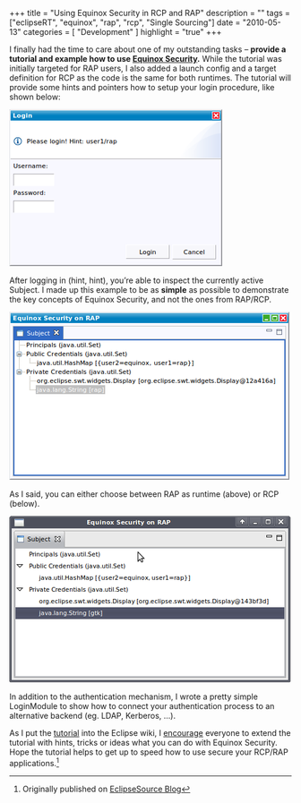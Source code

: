 +++
title = "Using Equinox Security in RCP and RAP"
description = ""
tags = ["eclipseRT", "equinox", "rap", "rcp", "Single Sourcing"]
date = "2010-05-13"
categories = [
    "Development"
]
highlight = "true"
+++

I finally had the time to care about one of my outstanding tasks –
**provide a tutorial and example how to use [Equinox Security][1].**
While the tutorial was initially targeted for RAP users, I also added a
launch config and a target definition for RCP as the code is the same
for both runtimes. The tutorial will provide some hints and pointers how
to setup your login procedure, like shown below:

[![](/blog/es/rapsec_login.png)][2]

After logging in (hint, hint), you’re able to inspect the currently
active Subject. I made up this example to be as **simple** as possible
to demonstrate the key concepts of Equinox Security, and not the ones
from RAP/RCP.

[![](/blog/es/rapsec_subject.png)][3]

As I said, you can either choose between RAP as runtime (above) or RCP
(below).

[![](/blog/es/rcpsec_subject.png)][4]

In addition to the authentication mechanism, I wrote a pretty simple
LoginModule to show how to connect your authentication process to an
alternative backend (eg. LDAP, Kerberos, …).

As I put the [tutorial][5] into the Eclipse wiki, I [encourage][6]
everyone to extend the tutorial with hints, tricks or ideas what you can
do with Equinox Security. Hope the tutorial helps to get up to speed how
to use secure your RCP/RAP applications.[^footnote]

[^footnote]: Originally published on [EclipseSource Blog](https://eclipsesource.com/blogs/2010/05/13/using-equinox-security-in-rcp-and-rap/)



[1]: https://www.eclipse.org/equinox/security/
[2]: https://eclipsesource.com/wp-content/uploads/2010/05/rapsec_login.png
[3]: https://eclipsesource.com/wp-content/uploads/2010/05/rapsec_subject.png
[4]: https://eclipsesource.com/wp-content/uploads/2010/05/rcpsec_subject.png
[5]: https://wiki.eclipse.org/RAP/Equinox_Security_Integration
[6]: https://eclipsesource.com/blogs/2009/07/13/crowdsourcing-documentation-at-eclipse/

